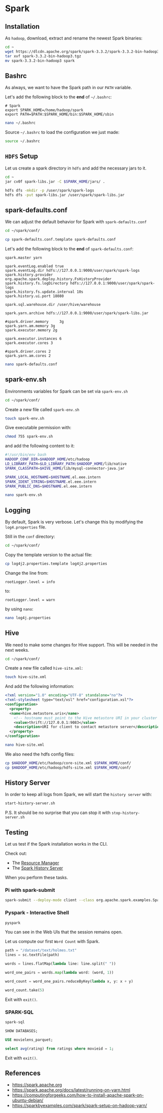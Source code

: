 # Spark

## Installation

As `hadoop`, download, extract and rename the newest Spark binaries:

```bash
cd ~
wget https://dlcdn.apache.org/spark/spark-3.3.2/spark-3.3.2-bin-hadoop3.tgz
tar xvf spark-3.3.2-bin-hadoop3.tgz
mv spark-3.3.2-bin-hadoop3 spark
```

## Bashrc

As always, we want to have the Spark path in our `PATH` variable.

Let's add the following block to the **end** of `~/.bashrc`:

```text
# Spark
export SPARK_HOME=/home/hadoop/spark
export PATH=$PATH:$SPARK_HOME/bin:$SPARK_HOME/sbin
```

```bash
nano ~/.bashrc
```

Source `~/.bashrc` to load the configuration we just made:

```bash
source ~/.bashrc
```

## `HDFS` Setup

Let us create a spark directory in `hdfs` and add the necessary jars to it.

```bash
cd ~
jar cv0f spark-libs.jar -C $SPARK_HOME/jars/ .
```

```bash
hdfs dfs -mkdir -p /user/spark/spark-logs
hdfs dfs -put spark-libs.jar /user/spark/spark-libs.jar
```

## spark-defaults.conf

We can adjust the default behavior for Spark with `spark-defaults.conf`

```bash
cd ~/spark/conf/
```

```bash
cp spark-defaults.conf.template spark-defaults.conf
```

Let's add the following block to the **end** of `spark-defaults.conf`:

```text
spark.master yarn

spark.eventLog.enabled true
spark.eventLog.dir hdfs://127.0.0.1:9000/user/spark/spark-logs
spark.history.provider org.apache.spark.deploy.history.FsHistoryProvider
spark.history.fs.logDirectory hdfs://127.0.0.1:9000/user/spark/spark-logs
spark.history.fs.update.interval 10s
spark.history.ui.port 18080

spark.sql.warehouse.dir /user/hive/warehouse

spark.yarn.archive hdfs://127.0.0.1:9000/user/spark/spark-libs.jar

#spark.driver.memory     3g
spark.yarn.am.memory 3g
spark.executor.memory 2g

spark.executor.instances 6
spark.executor.cores 3

#spark.driver.cores 2
spark.yarn.am.cores 2

```

```bash
nano spark-defaults.conf
```

## spark-env.sh

Environments variables for Spark can be set via `spark-env.sh`

```bash
cd ~/spark/conf/
```

Create a new file called `spark-env.sh`

```bash
touch spark-env.sh
```

Give executable permission with:

```bash
chmod 755 spark-env.sh
```

and add the following content to it:

```bash
#!/usr/bin/env bash
HADOOP_CONF_DIR=$HADOOP_HOME/etc/hadoop
LD_LIBRARY_PATH=$LD_LIBRARY_PATH:$HADOOP_HOME/lib/native
SPARK_CLASSPATH=$HIVE_HOME/lib/mysql-connector-java.jar

SPARK_LOCAL_HOSTNAME=$HOSTNAME.el.eee.intern
SPARK_IDENT_STRING=$HOSTNAME.el.eee.intern
SPARK_PUBLIC_DNS=$HOSTNAME.el.eee.intern
```

```bash
nano spark-env.sh
```

## Logging

By default, Spark is very verbose. Let's change this by modifying the `log4.properties` file.

Still in the `conf` directory:

```bash
cd ~/spark/conf/
```

Copy the template version to the actual file:

```bash
cp log4j2.properties.template log4j2.properties
```

Change the line from:

```text
rootLogger.level = info
```

to:

```text
rootLogger.level = warn
```

by using `nano`:

```bash
nano log4j.properties
```

## Hive

We need to make some changes for Hive support. This will be needed in the next weeks.

```bash
cd ~/spark/conf/
```

Create a new file called `hive-site.xml`:

```bash
touch hive-site.xml
```

And add the following information:

```xml
<?xml version="1.0" encoding="UTF-8" standalone="no"?>
<?xml-stylesheet type="text/xsl" href="configuration.xsl"?>
<configuration>
  <property>
  <name>hive.metastore.uris</name>
    <!-- hostname must point to the Hive metastore URI in your cluster -->
    <value>thrift://127.0.0.1:9083</value>
    <description>URI for client to contact metastore server</description>
  </property>
</configuration>
```

```bash
nano hive-site.xml
```

We also need the hdfs config files:

```bash
cp $HADOOP_HOME/etc/hadoop/core-site.xml $SPARK_HOME/conf/
cp $HADOOP_HOME/etc/hadoop/hdfs-site.xml $SPARK_HOME/conf/
```

## History Server

In order to keep all logs from Spark, we will start the `history server` with:

```bash
start-history-server.sh
```

P.S. It should be no surprise that you can stop it with `stop-history-server.sh`

## Testing

Let us test if the Spark installation works in the CLI.

Check out:

- The [Resource Manager](http://bdlc-XX.el.eee.intern:8088/cluster)
- The [Spark History Server](http://bdlc-XX.el.eee.intern:18080/)

When you perform these tasks.

### Pi with spark-submit

```bash
spark-submit --deploy-mode client --class org.apache.spark.examples.SparkPi /home/hadoop/spark/examples/jars/spark-examples_2.12-3.3.2.jar 10
```

### Pyspark - Interactive Shell

```bash
pyspark
```

You can see in the Web UIs that the session remains open.

Let us compute our first `Word Count` with Spark.

```python
path = "/dataset/text/holmes.txt"
lines = sc.textFile(path)

words = lines.flatMap(lambda line: line.split(" "))

word_one_pairs = words.map(lambda word: (word, 1))

word_count = word_one_pairs.reduceByKey(lambda x, y: x + y)

word_count.take(5)
```

Exit with `exit()`.

### SPARK-SQL

```bash
spark-sql
```

```sql
SHOW DATABASES;

USE movielens_parquet;

select avg(rating) from ratings where movieid = 1;
```

Exit with `exit()`.

## References

- https://spark.apache.org
- https://spark.apache.org/docs/latest/running-on-yarn.html
- https://computingforgeeks.com/how-to-install-apache-spark-on-ubuntu-debian/
- https://sparkbyexamples.com/spark/spark-setup-on-hadoop-yarn/
